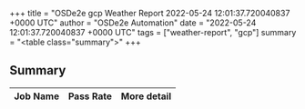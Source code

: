 +++
title = "OSDe2e gcp Weather Report 2022-05-24 12:01:37.720040837 +0000 UTC"
author = "OSDe2e Automation"
date = "2022-05-24 12:01:37.720040837 +0000 UTC"
tags = ["weather-report", "gcp"]
summary = "<table class=\"summary\"></table>"
+++
## Summary

| Job Name | Pass Rate | More detail |
|----------|-----------|-------------|




